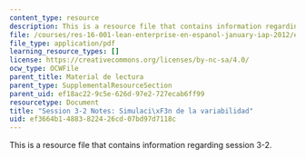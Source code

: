 ```yaml
---
content_type: resource
description: This is a resource file that contains information regarding session 3-2.
file: /courses/res-16-001-lean-enterprise-en-espanol-january-iap-2012/ef3664b14883822426cd07bd97d7118c_MITRES_16_001IAP12_3-2_Var.pdf
file_type: application/pdf
learning_resource_types: []
license: https://creativecommons.org/licenses/by-nc-sa/4.0/
ocw_type: OCWFile
parent_title: Material de lectura
parent_type: SupplementalResourceSection
parent_uid: ef18ac22-9c5e-626d-97e2-727ecab6ff99
resourcetype: Document
title: "Session 3-2 Notes: Simulaci\xF3n de la variabilidad"
uid: ef3664b1-4883-8224-26cd-07bd97d7118c
---
```

This is a resource file that contains information regarding session 3-2.